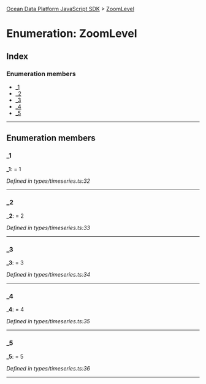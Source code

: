 [Ocean Data Platform JavaScript SDK](../README.md) > [ZoomLevel](../enums/zoomlevel.md)

# Enumeration: ZoomLevel

## Index

### Enumeration members

* [_1](zoomlevel.md#_1)
* [_2](zoomlevel.md#_2)
* [_3](zoomlevel.md#_3)
* [_4](zoomlevel.md#_4)
* [_5](zoomlevel.md#_5)

---

## Enumeration members

<a id="_1"></a>

###  _1

**_1**:  = 1

*Defined in types/timeseries.ts:32*

___
<a id="_2"></a>

###  _2

**_2**:  = 2

*Defined in types/timeseries.ts:33*

___
<a id="_3"></a>

###  _3

**_3**:  = 3

*Defined in types/timeseries.ts:34*

___
<a id="_4"></a>

###  _4

**_4**:  = 4

*Defined in types/timeseries.ts:35*

___
<a id="_5"></a>

###  _5

**_5**:  = 5

*Defined in types/timeseries.ts:36*

___

